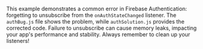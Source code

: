 This example demonstrates a common error in Firebase Authentication: forgetting to unsubscribe from the `onAuthStateChanged` listener.  The `authBug.js` file shows the problem, while `authSolution.js` provides the corrected code.  Failure to unsubscribe can cause memory leaks, impacting your app's performance and stability.  Always remember to clean up your listeners!